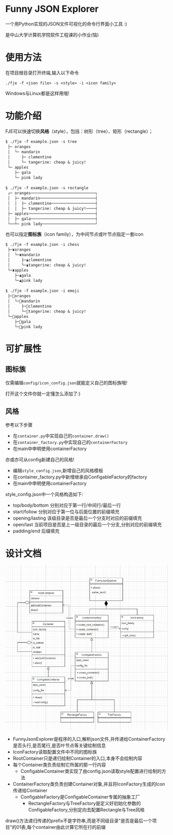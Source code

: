 # Funny JSON Explorer

一个用Python实现的JSON文件可视化的命令行界面小工具 :)

是中山大学计算机学院软件工程课的小作业(恼)

# 使用方法

在项目根目录打开终端,输入以下命令

```shell
./fje -f <json file> -s <style> -i <icon family>
```

Windows与Linux都是这样用哦!

# 功能介绍

FJE可以快速切换**风格**（style），包括：树形（tree）、矩形（rectangle）；

```shell
$ ./fje -f example.json -s tree
 ├─ oranges
 │  └─ mandarin
 │     ├─ clementine
 │     └─ tangerine: cheap & juicy!
 └─ apples
    ├─ gala
    └─ pink lady

$ ./fje -f example.json -s rectangle
 ┌─ oranges────────────────────────────┐
 │  ├─ mandarin────────────────────────┤
 │  │  ├─ clementine───────────────────┤
 │  │  ├─ tangerine: cheap & juicy!────┤
 ├─ apples─────────────────────────────┤
 │  ├─ gala────────────────────────────┤
 └──┴─ pink lady───────────────────────┘
```

也可以指定**图标族**（icon family），为中间节点或叶节点指定一套icon

```shell
$ ./fje -f example.json -i chess
 ├─♜oranges
 │  └─♜mandarin
 │     ├─♟clementine
 │     └─♟tangerine: cheap & juicy!
 └─♜apples
    ├─♟gala
    └─♟pink lady

$ ./fje -f example.json -i emoji
 ├─🤔oranges
 │  └─🤔mandarin
 │     ├─🥵clementine
 │     └─🥵tangerine: cheap & juicy!
 └─🤔apples
    ├─🥵gala
    └─🥵pink lady    
```

# 可扩展性

## 图标族

仅需编辑`config/icon_config.json`就能定义自己的图标族哦!

打开这个文件你就一定懂怎么添加了:)

## 风格

参考以下步骤

+ 在`container.py`中实现自己的`container.draw()`
+ 在`container_factory.py`中实现自己的`containerFactory`
+ 在main中申明使用containerFactory

亦或亦可从config新建自己的风格!

+ 编辑`style_config.json`,新增自己的风格模板
+ 在container_factory.py中新增继承自ConfigableFactory的factory
+ 在main中申明使用containerFactory

style_config.json中一个风格构造如下:
+ top/body/bottom 分别对应于第一行/中间行/最后一行
+ start/follow 分别对应于第一位与后面位置的前缀填充
+ opening/lasting 该级目录是否是最后一个分支时对应的前缀填充
+ open/last 当前项目是否是上一级目录的最后一个分支,分别对应的前缀填充
+ padding/end 后缀填充

# 设计文档

![1717677821746](image/README/1717677821746.png)

+ FunnyJsonExplorer是程序的入口,解析json文件,并传递给ContainerFactory是否头行,是否尾行,是否叶节点等关键绘制信息
+ IconFactory读取配置文件中不同的图标族
+ RootContainer只是递归绘制Container的入口,本身不会绘制内容
+ 每个Container类负责绘制它所属的那一行内容
  + ConfigableContainer类实现了由config.json读取style配置进行绘制的方法
+ ContainerFactory类负责创建Container对象,并且将IconFactory生成的Icon传递给Container
  + ConfigableFactory是ConfigableContainer专属的抽象工厂
    + RectangleFactory与TreeFactory是定义好初始化参数的ConfigableFactory,分别定向去配置Rectangle与Tree风格
  
draw()方法递归传递的prefix不是字符串,而是不同级目录"是否是最后一个项目"的01表,每个container由此计算它所在行的前缀
